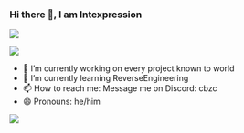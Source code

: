 
### Hi there 👋, I am Intexpression

![](https://github.com/BrunnerLivio/brunnerlivio/blob/master/images/welcome.png?raw=true)




![](https://api.githubtrends.io/user/svg/intexpression/langs?time_range=one_year&include_private=True&loc_metric=changed&theme=dark)



- 🔭 I’m currently working on every project known to world 
- 🌱 I’m currently learning ReverseEngineering 
- 📫 How to reach me: Message me on Discord: cbzc 
- 😄 Pronouns: he/him


![](https://komarev.com/ghpvc/?username=intexpression)
